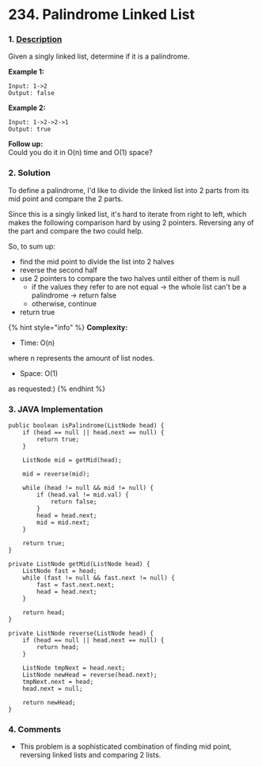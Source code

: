 # 234. Palindrome Linked List

### 1. [Description](https://leetcode.com/problems/palindrome-linked-list/description/)

Given a singly linked list, determine if it is a palindrome.

**Example 1:**

```text
Input: 1->2
Output: false
```

**Example 2:**

```text
Input: 1->2->2->1
Output: true
```

**Follow up:**  
Could you do it in O\(n\) time and O\(1\) space?



### 2. Solution

To define a palindrome, I'd like to divide the linked list into 2 parts from its mid point and compare the 2 parts. 

Since this is a singly linked list, it's hard to iterate from right to left, which makes the following comparison hard by using 2 pointers. Reversing any of the part and compare the two could help.

So, to sum up:

* find the mid point to divide the list into 2 halves
* reverse the second half
* use 2 pointers to compare the two halves until either of them is null
  * if the values they refer to are not equal -&gt; the whole list can't be a palindrome -&gt; return false
  * otherwise, continue
* return true

{% hint style="info" %}
**Complexity:**

* Time: O\(n\)  

where n represents the amount of list nodes. 

* Space: O\(1\) 

as requested:\)
{% endhint %}



### 3. JAVA Implementation

```text
public boolean isPalindrome(ListNode head) {
    if (head == null || head.next == null) {
        return true;
    }
    
    ListNode mid = getMid(head);
    
    mid = reverse(mid);
    
    while (head != null && mid != null) {
        if (head.val != mid.val) {
            return false;
        }
        head = head.next;
        mid = mid.next;
    }
    
    return true;
}

private ListNode getMid(ListNode head) {
    ListNode fast = head;
    while (fast != null && fast.next != null) {
        fast = fast.next.next;
        head = head.next;
    }
    
    return head;
}

private ListNode reverse(ListNode head) {
    if (head == null || head.next == null) {
        return head;
    }
    
    ListNode tmpNext = head.next;
    ListNode newHead = reverse(head.next);
    tmpNext.next = head;
    head.next = null;
    
    return newHead;    
}
```



### 4. Comments

* This problem is a sophisticated combination of finding mid point, reversing linked lists and comparing 2 lists.

